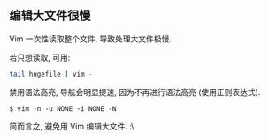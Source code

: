 ## 编辑大文件很慢

Vim 一次性读取整个文件, 导致处理大文件极慢.

若只想读取, 可用:

```bash
tail hugefile | vim -
```

禁用语法高亮, 导航会明显提速, 因为不再进行语法高亮 (使用正则表达式). 

```
$ vim -n -u NONE -i NONE -N
```

简而言之, 避免用 Vim 编辑大文件. :\
